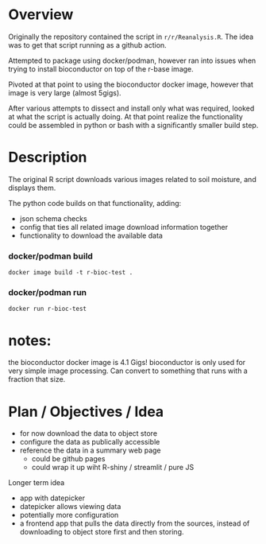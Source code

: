 # Overview

Originally the repository contained the script in `r/r/Reanalysis.R`.  The idea
was to get that script running as a github action.

Attempted to package using docker/podman, however ran into issues when trying
to install bioconductor on top of the r-base image.

Pivoted at that point to using the bioconductor docker image, however that
image is very large (almost 5gigs).

After various attempts to dissect and install only what was required, looked at
what the script is actually doing.  At that point realize the functionality
could be assembled in python or bash with a significantly smaller build step.

# Description

The original R script downloads various images related to soil moisture, and
displays them.

The python code builds on that functionality, adding:
* json schema checks
* config that ties all related image download information together
* functionality to download the available data



### docker/podman build

`docker image build -t r-bioc-test .`

### docker/podman run

`docker run r-bioc-test`

# notes:
the bioconductor docker image is 4.1 Gigs!  bioconductor is only used for very
simple image processing.  Can convert to something that runs with a fraction
that size.


# Plan / Objectives / Idea

* for now download the data to object store
* configure the data as publically accessible
* reference the data in a summary web page
    * could be github pages
    * could wrap it up wiht R-shiny / streamlit / pure JS

Longer term idea
* app with datepicker
* datepicker allows viewing data
* potentially more configuration
* a frontend app that pulls the data directly from the sources, instead of downloading to object store
  first and then storing.
